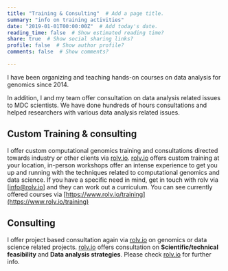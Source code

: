 ```yaml
---
title: "Training & Consulting"  # Add a page title.
summary: "info on training activities"
date: "2019-01-01T00:00:00Z"  # Add today's date.
reading_time: false  # Show estimated reading time?
share: true  # Show social sharing links?
profile: false  # Show author profile?
comments: false  # Show comments?

---
```


I have been organizing and teaching hands-on courses on data analysis for genomics since 2014.


In addition, I and my team offer consultation on data analysis related issues to MDC scientists. We have done hundreds of hours consultations and helped researchers with various data analysis related issues. 

## Custom Training & consulting
I offer custom computational genomics training and consultations directed towards industry or other clients via [rolv.io](http://rolv.io). [rolv.io](http://rolv.io) offers custom training at your location, in-person workshops offer an intense experience to get you up and running with the techniques related to computational genomics and data science. If you have a specific need in mind, get in touch with rolv via [info@rolv.io] and they can work out a curriculum. You can see currently offered courses via [https://www.rolv.io/training](https://www.rolv.io/training)

## Consulting 
I offer project based consultation again via [rolv.io](http://rolv.io) on genomics or data science related projects. [rolv.io](http://rolv.io) offers consultation on **Scientific/technical feasibility** and **Data analysis strategies**. Please check [rolv.io](http://rolv.io) for further info.

